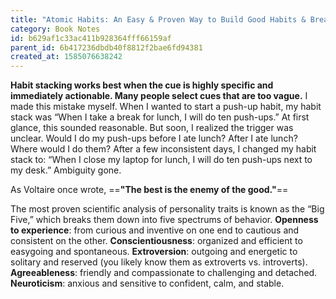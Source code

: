 ```yaml
---
title: "Atomic Habits: An Easy & Proven Way to Build Good Habits & Break Bad Ones  [70%]"
category: Book Notes
id: b629af1c33ac411b928364fff66159af
parent_id: 6b417236dbdb40f8812f2bae6fd94381
created_at: 1585076638242
---
```


**Habit stacking works best when the cue is highly specific and immediately actionable. Many people select cues that are too vague.** I made this mistake myself. When I wanted to start a push-up habit, my habit stack was “When I take a break for lunch, I will do ten push-ups.” At first glance, this sounded reasonable. But soon, I realized the trigger was unclear. Would I do my push-ups before I ate lunch? After I ate lunch? Where would I do them? After a few inconsistent days, I changed my habit stack to: “When I close my laptop for lunch, I will do ten push-ups next to my desk.” Ambiguity gone.

As Voltaire once wrote, ==**"The best is the enemy of the good."**==

The most proven scientific analysis of personality traits is known as the “Big Five,” which breaks them down into five spectrums of behavior. 
**Openness to experience**: from curious and inventive on one end to cautious and consistent on the other. 
**Conscientiousness**: organized and efficient to easygoing and spontaneous. 
**Extroversion**: outgoing and energetic to solitary and reserved (you likely know them as extroverts vs. introverts). 
**Agreeableness**: friendly and compassionate to challenging and detached. 
**Neuroticism**: anxious and sensitive to confident, calm, and stable.
                